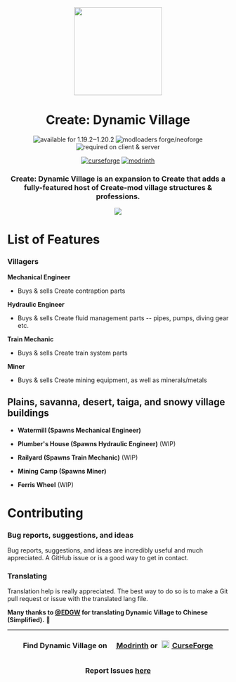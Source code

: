 
<div align="center">
<img src="https://github.com/sudolev/DynamicVillageMod/assets/61996958/6caf9942-5c2b-4d2e-b563-82b148a8fe9c" width=200>

  
  <h1>Create: Dynamic Village</h1>
   <img src="https://img.shields.io/badge/available%20for-1.19.2-992333" alt="available for 1.19.2‒1.20.2">
   <img src="https://img.shields.io/badge/modloaders-Forge-992333" alt="modloaders forge/neoforge">
   <img alt="required on client & server" src="https://img.shields.io/badge/required%20on-client%20%26%20server-992333">


   <a href="https://curseforge.com/minecraft/mc-mods/dynamic-village"><img src="https://cf.way2muchnoise.eu/919759.svg" alt="curseforge"></a>
   <a href="https://modrinth.com/mod/dynamic-village"><img src="https://img.shields.io/modrinth/dt/YCPmkFAm?logo=modrinth&label=&suffix=%20&style=flat&color=242629&labelColor=5ca424&logoColor=1c1c1c" alt="modrinth"></a>


<h3>Create: Dynamic Village is an expansion to Create that adds a fully-featured host of Create-mod village structures & professions.</h3>

<img src="https://github.com/sudolev/DynamicVillageMod/assets/61996958/40b915c2-4707-4376-a1c0-5ec6a5a55bcc">

</div>

# List of Features


### Villagers

**Mechanical Engineer**

- Buys & sells Create contraption parts

**Hydraulic Engineer**

- Buys & sells Create fluid management parts -- pipes, pumps, diving gear etc.

**Train Mechanic**

- Buys & sells Create train system parts

**Miner**

- Buys & sells Create mining equipment, as well as minerals/metals 

## Plains, savanna, desert, taiga, and snowy village buildings

- **Watermill (Spawns Mechanical Engineer)**

- **Plumber's House (Spawns Hydraulic Engineer)** (WIP)

- **Railyard (Spawns Train Mechanic)** (WIP)

- **Mining Camp (Spawns Miner)**

- **Ferris Wheel** (WIP)

# Contributing

### Bug reports, suggestions, and ideas

Bug reports, suggestions, and ideas are incredibly useful and much appreciated. A GitHub issue or is a good way to get in contact.

### Translating

Translation help is really appreciated. The best way to do so is to make a Git pull request or issue with the translated lang file.

**Many thanks to [@EDGW](https://github.com/EDGW) for translating Dynamic Village to Chinese (Simplified).** 🎉

---

<div align="center">
   
   <h3>Find Dynamic Village on <a href="https://modrinth.com/mod/dynamic-village"><span style="margin-top:6px"><img src="https://raw.githubusercontent.com/alexandsr/BellsAndWhistlesMod/main/.assets/modrinth.webp" width="16"></span> Modrinth</a> or <a href="https://curseforge.com/minecraft/mc-mods/dynamic-village"><span style="padding:5px"><img src="https://raw.githubusercontent.com/alexandsr/BellsAndWhistlesMod/9f44e0cb812b00da5d1c60eb691efb9f69761cb3/.assets/curseforge.svg" width="18"></span> CurseForge</a>
<br><br>
   
Report Issues <a href="https://github.com/sudolev/DynamicVillageMod/issues">here</a></h3>
</div>
<!--https://github.com/alexandsr/BellsAndWhistlesMod/assets/61996958/154e2b0b-5df7-4e7e-83c2-0d08a36e535d-->

